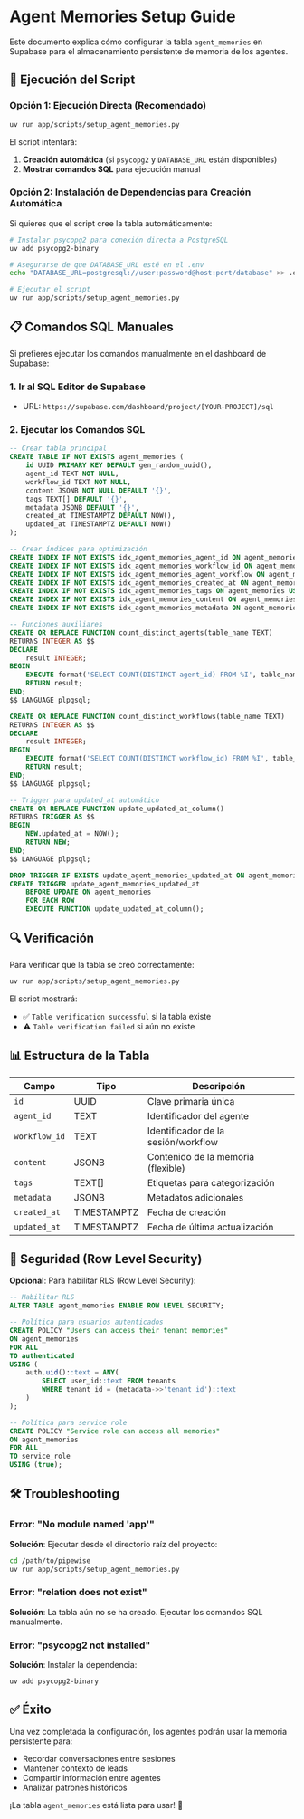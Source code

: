 # Agent Memories Setup Guide

Este documento explica cómo configurar la tabla `agent_memories` en Supabase para el almacenamiento persistente de memoria de los agentes.

## 🚀 Ejecución del Script

### Opción 1: Ejecución Directa (Recomendado)

```bash
uv run app/scripts/setup_agent_memories.py
```

El script intentará:
1. **Creación automática** (si `psycopg2` y `DATABASE_URL` están disponibles)
2. **Mostrar comandos SQL** para ejecución manual

### Opción 2: Instalación de Dependencias para Creación Automática

Si quieres que el script cree la tabla automáticamente:

```bash
# Instalar psycopg2 para conexión directa a PostgreSQL
uv add psycopg2-binary

# Asegurarse de que DATABASE_URL esté en el .env
echo "DATABASE_URL=postgresql://user:password@host:port/database" >> .env

# Ejecutar el script
uv run app/scripts/setup_agent_memories.py
```

## 📋 Comandos SQL Manuales

Si prefieres ejecutar los comandos manualmente en el dashboard de Supabase:

### 1. Ir al SQL Editor de Supabase
- URL: `https://supabase.com/dashboard/project/[YOUR-PROJECT]/sql`

### 2. Ejecutar los Comandos SQL

```sql
-- Crear tabla principal
CREATE TABLE IF NOT EXISTS agent_memories (
    id UUID PRIMARY KEY DEFAULT gen_random_uuid(),
    agent_id TEXT NOT NULL,
    workflow_id TEXT NOT NULL,
    content JSONB NOT NULL DEFAULT '{}',
    tags TEXT[] DEFAULT '{}',
    metadata JSONB DEFAULT '{}',
    created_at TIMESTAMPTZ DEFAULT NOW(),
    updated_at TIMESTAMPTZ DEFAULT NOW()
);

-- Crear índices para optimización
CREATE INDEX IF NOT EXISTS idx_agent_memories_agent_id ON agent_memories (agent_id);
CREATE INDEX IF NOT EXISTS idx_agent_memories_workflow_id ON agent_memories (workflow_id);
CREATE INDEX IF NOT EXISTS idx_agent_memories_agent_workflow ON agent_memories (agent_id, workflow_id);
CREATE INDEX IF NOT EXISTS idx_agent_memories_created_at ON agent_memories (created_at DESC);
CREATE INDEX IF NOT EXISTS idx_agent_memories_tags ON agent_memories USING GIN (tags);
CREATE INDEX IF NOT EXISTS idx_agent_memories_content ON agent_memories USING GIN (content);
CREATE INDEX IF NOT EXISTS idx_agent_memories_metadata ON agent_memories USING GIN (metadata);

-- Funciones auxiliares
CREATE OR REPLACE FUNCTION count_distinct_agents(table_name TEXT)
RETURNS INTEGER AS $$
DECLARE
    result INTEGER;
BEGIN
    EXECUTE format('SELECT COUNT(DISTINCT agent_id) FROM %I', table_name) INTO result;
    RETURN result;
END;
$$ LANGUAGE plpgsql;

CREATE OR REPLACE FUNCTION count_distinct_workflows(table_name TEXT)
RETURNS INTEGER AS $$
DECLARE
    result INTEGER;
BEGIN
    EXECUTE format('SELECT COUNT(DISTINCT workflow_id) FROM %I', table_name) INTO result;
    RETURN result;
END;
$$ LANGUAGE plpgsql;

-- Trigger para updated_at automático
CREATE OR REPLACE FUNCTION update_updated_at_column()
RETURNS TRIGGER AS $$
BEGIN
    NEW.updated_at = NOW();
    RETURN NEW;
END;
$$ LANGUAGE plpgsql;

DROP TRIGGER IF EXISTS update_agent_memories_updated_at ON agent_memories;
CREATE TRIGGER update_agent_memories_updated_at
    BEFORE UPDATE ON agent_memories
    FOR EACH ROW
    EXECUTE FUNCTION update_updated_at_column();
```

## 🔍 Verificación

Para verificar que la tabla se creó correctamente:

```bash
uv run app/scripts/setup_agent_memories.py
```

El script mostrará:
- ✅ `Table verification successful` si la tabla existe
- ⚠️ `Table verification failed` si aún no existe

## 📊 Estructura de la Tabla

| Campo | Tipo | Descripción |
|-------|------|-------------|
| `id` | UUID | Clave primaria única |
| `agent_id` | TEXT | Identificador del agente |
| `workflow_id` | TEXT | Identificador de la sesión/workflow |
| `content` | JSONB | Contenido de la memoria (flexible) |
| `tags` | TEXT[] | Etiquetas para categorización |
| `metadata` | JSONB | Metadatos adicionales |
| `created_at` | TIMESTAMPTZ | Fecha de creación |
| `updated_at` | TIMESTAMPTZ | Fecha de última actualización |

## 🔐 Seguridad (Row Level Security)

**Opcional**: Para habilitar RLS (Row Level Security):

```sql
-- Habilitar RLS
ALTER TABLE agent_memories ENABLE ROW LEVEL SECURITY;

-- Política para usuarios autenticados
CREATE POLICY "Users can access their tenant memories"
ON agent_memories
FOR ALL
TO authenticated
USING (
    auth.uid()::text = ANY(
        SELECT user_id::text FROM tenants 
        WHERE tenant_id = (metadata->>'tenant_id')::text
    )
);

-- Política para service role
CREATE POLICY "Service role can access all memories"
ON agent_memories
FOR ALL
TO service_role
USING (true);
```

## 🛠️ Troubleshooting

### Error: "No module named 'app'"
**Solución**: Ejecutar desde el directorio raíz del proyecto:
```bash
cd /path/to/pipewise
uv run app/scripts/setup_agent_memories.py
```

### Error: "relation does not exist"
**Solución**: La tabla aún no se ha creado. Ejecutar los comandos SQL manualmente.

### Error: "psycopg2 not installed"
**Solución**: Instalar la dependencia:
```bash
uv add psycopg2-binary
```

## ✅ Éxito

Una vez completada la configuración, los agentes podrán usar la memoria persistente para:
- Recordar conversaciones entre sesiones
- Mantener contexto de leads
- Compartir información entre agentes
- Analizar patrones históricos

¡La tabla `agent_memories` está lista para usar! 🎉 